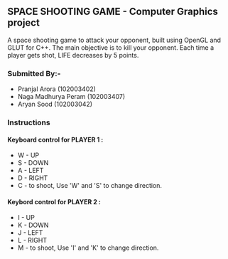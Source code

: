 ## SPACE SHOOTING GAME - Computer Graphics project
A space shooting game to attack your opponent, built using OpenGL and GLUT for C++.
The main objective is to kill your opponent. Each time a player gets shot, LIFE decreases by 5 points.

### Submitted By:- 
- Pranjal Arora (102003402)
- Naga Madhurya Peram (102003407)
- Aryan Sood (102003042)

### Instructions
#### Keyboard control for PLAYER 1 :
- W - UP
- S - DOWN
- A - LEFT
- D - RIGHT
- C - to shoot, Use 'W' and 'S' to change direction.

#### Keybord control for PLAYER 2 :
- I - UP
- K - DOWN
- J - LEFT
- L - RIGHT
- M - to shoot, Use 'I' and 'K' to change direction.
